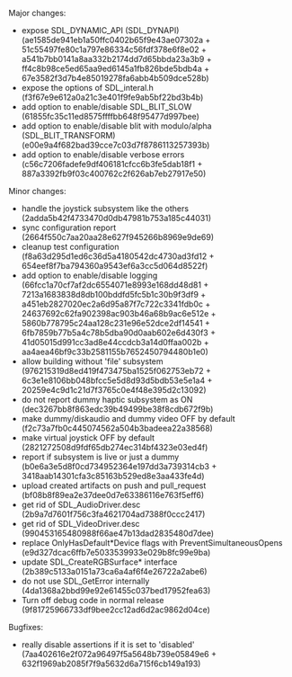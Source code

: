 Major changes:
- expose SDL_DYNAMIC_API (SDL_DYNAPI) (ae1585de941eb1a50ffc0402b65f9e43ae07302a + 51c55497fe80c1a797e86334c56fdf378e6f8e02 + a541b7bb0141a8aa332b2174dd7d65bbda23a3b9 + ff4c8b98ce5ed65aa9ed6145a1fb826bde5bdb4a + 67e3582f3d7b4e85019278fa6abb4b509dce528b)
- expose the options of SDL_interal.h (f3f67e9e612a0a21c3e401f9fe9ab5bf22bd3b4b)
- add option to enable/disable SDL_BLIT_SLOW (61855fc35c11ed8575ffffbb648f95477d997bee)
- add option to enable/disable blit with modulo/alpha (SDL_BLIT_TRANSFORM) (e00e9a4f682bad39cce7c03d7f8786113257393b)
- add option to enable/disable verbose errors (c56c7206fadefe9df406181cfcc6b3fe5dab18f1 + 887a3392fb9f03c400762c2f626ab7eb27917e50)

Minor changes:
- handle the joystick subsystem like the others (2adda5b42f4733470d0db47981b753a185c44031)
- sync configuration report (2664f550c7aa20aa28e627f945266b8969e9de69)
- cleanup test configuration (f8a63d295d1ed6c36d5a4180542dc4730ad3fd12 + 654eef8f7ba794360a9543ef6a3cc5d064d8522f)
- add option to enable/disable logging (66fcc1a70cf7af2dc6554071e8993e168dd48d81 + 7213a1683838d8db100bddfd5fc5b1c30b9f3df9 + a451eb2827020ec2a6d95a87f7c722c3341fdb0c + 24637692c62fa902398ac903b46a68b9ac6e512e + 5860b778795c24aa128c231e96e52dce2df14541 + 6fb7859b77b5a4c78b5dba90d0aab602e6d430f3 + 41d05015d991cc3ad8e44ccdcb3a14d0ffaa002b + aa4aea46bf9c33b2581155b7652450794480b1e0)
- allow building without 'file' subsystem (976215319d8ed419f473475ba1525f062753eb72 + 6c3e1e8106bb048bfcc5e5d8d93d5bdb53e5e1a4 + 20259e4c9d1c21d7f3765c0e4f48e395d2c13092)
- do not report dummy haptic subsystem as ON (dec3267bb8f863edc39b49499be38f8cdb672f9b)
- make dummy/diskaudio and dummy video OFF by default (f2c73a7fb0c445074562a504b3badeea22a38568)
- make virtual joystick OFF by default (2821272508d9fdf65db274ec314bf4323e03ed4f)
- report if subsystem is live or just a dummy (b0e6a3e5d8f0cd734952364e197dd3a739314cb3 + 3418aab14301cfa3c85163b529ed8e3aa433fe4d)
- upload created artifacts on push and pull_request (bf08b8f89ea2e37dee0d7e63386116e763f5eff6)
- get rid of SDL_AudioDriver.desc (2b9a7d7601f756c3fa4621704ad7388f0ccc2417)
- get rid of SDL_VideoDriver.desc (990453165480988f66ae47b13dad2835480d7dee)
- replace OnlyHasDefault*Device flags with PreventSimultaneousOpens (e9d327dcac6ffb7e5033539933e029b8fc99e9ba)
- update SDL_CreateRGBSurface* interface (2b389c5133a0151a73ca6a4af6f4e26722a2abe6)
- do not use SDL_GetError internally (4da1368a2bbd99e92e61455c037bed17952fea63)
- Turn off debug code in normal release (9f81725966733df9bee2cc12ad6d2ac9862d04ce)

Bugfixes:
- really disable assertions if it is set to 'disabled' (7aa402616e2f072a96497f5a5648b739e05849e6 + 632f1969ab2085f7f9a5632d6a715f6cb149a193)
